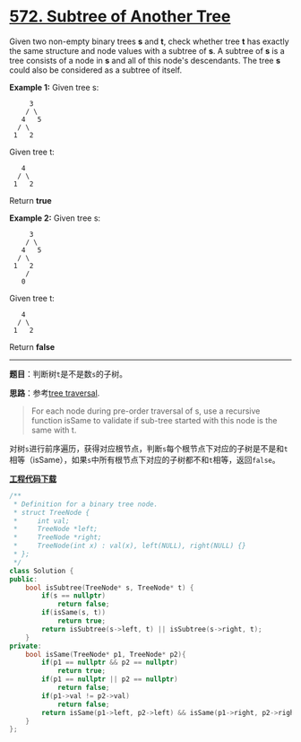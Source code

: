 # [572. Subtree of Another Tree](https://leetcode.com/problems/subtree-of-another-tree/)

Given two non-empty binary trees **s** and **t**, check whether tree **t** has exactly the same structure and node values with a subtree of **s**. A subtree of **s** is a tree consists of a node in **s** and all of this node's descendants. The tree **s** could also be considered as a subtree of itself.

**Example 1:**
Given tree s:

```
     3
    / \
   4   5
  / \
 1   2
```

Given tree t:

```
   4
  / \
 1   2
```

Return **true**



**Example 2:**
Given tree s:

```
     3
    / \
   4   5
  / \
 1   2
    /
   0
```

Given tree t:

```
   4
  / \
 1   2
```

Return **false**

---

**题目**：判断树`t`是不是数`s`的子树。

**思路**：参考[tree traversal](https://leetcode.com/problems/subtree-of-another-tree/discuss/102724/Java-Solution-tree-traversal).

> For each node during pre-order traversal of s, use a recursive function isSame to validate if sub-tree started with this node is the same with t.

对树`s`进行前序遍历，获得对应根节点，判断`s`每个根节点下对应的子树是不是和`t`相等（isSame），如果`s`中所有根节点下对应的子树都不和`t`相等，返回`false`。

[**工程代码下载**](https://github.com/shenkh/leetcode)

```cpp
/**
 * Definition for a binary tree node.
 * struct TreeNode {
 *     int val;
 *     TreeNode *left;
 *     TreeNode *right;
 *     TreeNode(int x) : val(x), left(NULL), right(NULL) {}
 * };
 */
class Solution {
public:
    bool isSubtree(TreeNode* s, TreeNode* t) {
        if(s == nullptr)
            return false;
        if(isSame(s, t))
            return true;
        return isSubtree(s->left, t) || isSubtree(s->right, t);
    }
private:
    bool isSame(TreeNode* p1, TreeNode* p2){
        if(p1 == nullptr && p2 == nullptr)
            return true;
        if(p1 == nullptr || p2 == nullptr)
            return false;
        if(p1->val != p2->val)
            return false;
        return isSame(p1->left, p2->left) && isSame(p1->right, p2->right);
    }
};
```